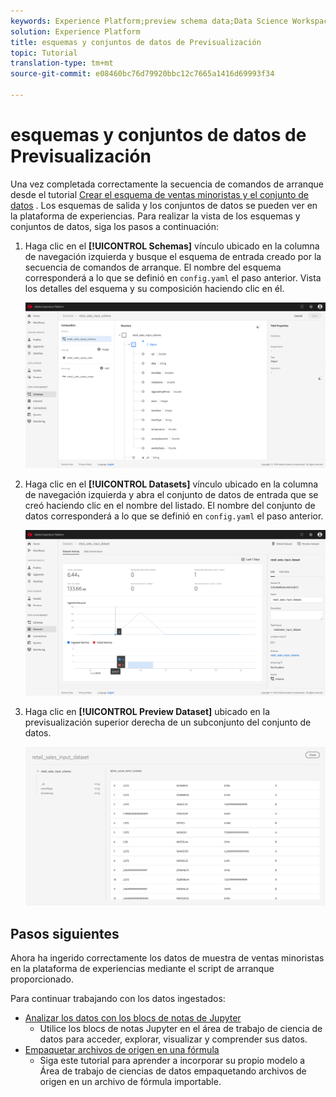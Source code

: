 ```yaml
---
keywords: Experience Platform;preview schema data;Data Science Workspace;popular topics
solution: Experience Platform
title: esquemas y conjuntos de datos de Previsualización
topic: Tutorial
translation-type: tm+mt
source-git-commit: e08460bc76d79920bbc12c7665a1416d69993f34

---
```



# esquemas y conjuntos de datos de Previsualización

Una vez completada correctamente la secuencia de comandos de arranque desde el tutorial [Crear el esquema de ventas minoristas y el conjunto de datos](./create-retails-sales-dataset.md) . Los esquemas de salida y los conjuntos de datos se pueden ver en la plataforma de experiencias. Para realizar la vista de los esquemas y conjuntos de datos, siga los pasos a continuación:

1. Haga clic en el **[!UICONTROL Schemas]** vínculo ubicado en la columna de navegación izquierda y busque el esquema de entrada creado por la secuencia de comandos de arranque. El nombre del esquema corresponderá a lo que se definió en `config.yaml` el paso anterior. Vista los detalles del esquema y su composición haciendo clic en él.

   ![](../images/models-recipes/access-data/schema_overview.png)

2. Haga clic en el **[!UICONTROL Datasets]** vínculo ubicado en la columna de navegación izquierda y abra el conjunto de datos de entrada que se creó haciendo clic en el nombre del listado. El nombre del conjunto de datos corresponderá a lo que se definió en `config.yaml` el paso anterior.

   ![](../images/models-recipes/access-data/dataset_overview.png)

3. Haga clic en **[!UICONTROL Preview Dataset]** ubicado en la previsualización superior derecha de un subconjunto del conjunto de datos.

   ![](../images/models-recipes/access-data/preview_dataset.png)

## Pasos siguientes

Ahora ha ingerido correctamente los datos de muestra de ventas minoristas en la plataforma de experiencias mediante el script de arranque proporcionado.

Para continuar trabajando con los datos ingestados:
- [Analizar los datos con los blocs de notas de Jupyter](../jupyterlab/analyze-your-data.md)
   - Utilice los blocs de notas Jupyter en el área de trabajo de ciencia de datos para acceder, explorar, visualizar y comprender sus datos.
- [Empaquetar archivos de origen en una fórmula](./package-source-files-recipe.md)
   - Siga este tutorial para aprender a incorporar su propio modelo a Área de trabajo de ciencias de datos empaquetando archivos de origen en un archivo de fórmula importable.